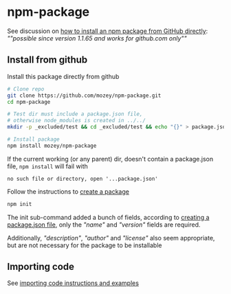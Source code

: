 # npm-package

See discussion on [how to install an npm package from GitHub directly](https://stackoverflow.com/a/21918559/639133): *""possible since version 1.1.65 and works for github.com only""*


##  Install from github

Install this package directly from github
```bash
# Clone repo
git clone https://github.com/mozey/npm-package.git
cd npm-package

# Test dir must include a package.json file,
# otherwise node_modules is created in ../../
mkdir -p _excluded/test && cd _excluded/test && echo "{}" > package.json

# Install package
npm install mozey/npm-package
```

If the current working (or any parent) dir, doesn't contain a package.json file, `npm install` will fail with
```
no such file or directory, open '...package.json'
```

Follow the instructions to [create a package](https://docs.npmjs.com/creating-a-package-json-file)
```bash
npm init
```

The init sub-command added a bunch of fields, according to [creating a package.json file](https://docs.npmjs.com/creating-a-package-json-file), only the *"name"* and *"version"* fields are required. 

Additionally, *"description"*, *"author"* and *"license"* also seem appropriate, but are not necessary for the package to be installable


## Importing code

See [importing code instructions and examples](https://github.com/mozey/npm-import#importing-code)

